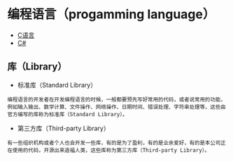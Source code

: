 # 编程语言（progamming language）


- [C语言](./C/README.md)
- [C#](./C#/README.md)


## 库（Library）
* 标准库（Standard Library）
```
编程语言的开发者在开发编程语言的时候，一般都要预先写好常用的代码，或者说常用的功能，例如输入输出、数学计算、文件操作、网络操作、日期时间、错误处理、字符串处理等，这些由官方编写的库称为标准库（Standard Library）。
```
* 第三方库（Third-party Library）
```
有一些组织机构或者个人也会开发一些库，有的是为了盈利，有的是业余爱好，有的是本公司正在使用的代码，开源出来造福人类，这些库称为第三方库（Third-party Library）。
```
